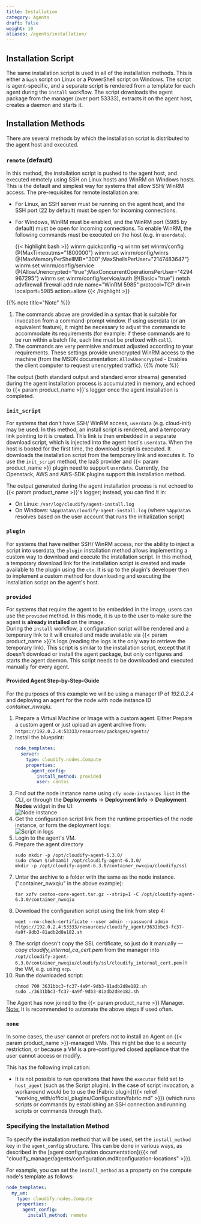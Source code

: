 ```yaml
---
title: Installation
category: Agents
draft: false
weight: 10
aliases: /agents/installation/
---
```


## Installation Script

The same installation script is used in all of the installation methods.
This is either a `bash` script on Linux or a PowerShell script on Windows.
The script is agent-specific, and a separate script is rendered from a
template for each agent during the `install` workflow.
The script downloads the agent package from the manager (over port 53333),
extracts it on the agent host, creates a daemon and starts it.

## Installation Methods

There are several methods by which the installation script is distributed
to the agent host and executed.

### `remote` (default)

In this method, the installation script is pushed to the agent host, and
executed remotely using SSH on Linux hosts and WinRM on Windows hosts.
This is the default and simplest way for systems that allow SSH/ WinRM
access. The pre-requisites for remote installation are:

* For Linux, an SSH server must be running on the agent host, and
  the SSH port (22 by default) must be open for incoming connections.
* For Windows, WinRM must be enabled, and the WinRM port (5985 by
  default) must be open for incoming connections. To enable WinRM,
  the following commands must be executed on the host (e.g. in `userdata`).

  {{< highlight bash  >}}
  winrm quickconfig -q
  winrm set winrm/config              @{MaxTimeoutms="1800000"}
  winrm set winrm/config/winrs        @{MaxMemoryPerShellMB="300";MaxShellsPerUser="2147483647"}
  winrm set winrm/config/service      @{AllowUnencrypted="true";MaxConcurrentOperationsPerUser="4294967295"}
  winrm set winrm/config/service/auth @{Basic="true"}
  netsh advfirewall firewall add rule name="WinRM 5985" protocol=TCP dir=in localport=5985 action=allow
  {{< /highlight >}}

{{% note title="Note" %}}
1. The commands above are provided in a syntax that is suitable for
invocation from a command-prompt window. If using userdata (or an
equivalent feature), it might be necessary to adjust the commands to
accommodate its requirements (for example: if these commands are to be
run within a batch file, each line must be prefixed with `call`).
2. The commands are very permisive and must adjusted according to
your requirements. These settings provide unencrypted WinRM access to
the machine (from the MSDN documentation: `AllowUnencrypted` - Enables the client
computer to request unencrypted traffic).
{{% /note %}}

The output (both standard output and standard error streams) generated during the agent
installation process is accumulated in memory, and echoed to {{< param product_name >}}'s logger
once the agent installation is completed.

### `init_script`

For systems that don't have SSH/ WinRM access, `userdata`
(e.g. cloud-init) may be used. In this method, an install script is
rendered, and a temporary link pointing to it is created. This link is
then embedded in a separate download script, which is injected into
the agent host's `userdata`. When the host is booted for the first time,
the download script is executed. It downloads the installation script
from the temporary link and executes it.
To use the `init_script` method, the IaaS provider and {{< param product_name >}} plugin
need to support `userdata`. Currently, the Openstack,
AWS and AWS-SDK plugins support this installation method.

The output generated during the agent installation process is not
echoed to {{< param product_name >}}'s logger; instead, you can find it in:

* On Linux: `/var/log/cloudify/agent-install.log`
* On Windows: `%AppData%\cloudify-agent-install.log` (where `%AppData%` resolves based on the user account
that runs the initialization script)

### `plugin`

For systems that have neither SSH/ WinRM access, nor
the ability to inject a script into userdata, the `plugin` installation
method allows implementing a custom way to download and execute the
installation script. In this method, a temporary download link for the
installation script is created and made available to the plugin using
the `ctx`. It is up to the plugin's developer then to implement a custom
method for downloading and executing the installation script on the
agent's host.

### `provided`

For systems that require the agent to be embedded in the
image, users can use the `provided` method. In this mode, it is up to
the user to make sure the agent is **already installed** on the image.<br>
During the `install` workflow, a configuration script will be rendered
and a temporary link to it will created and made available
via {{< param product_name >}}'s logs (reading the logs is the only way to retrieve
the temporary link). This script is
similar to the installation script, except that it doesn't download or
install the agent package, but only configures and starts the agent
daemon. This script needs to be downloaded and executed manually for
every agent.

#### Provided Agent Step-by-Step-Guide

For the purposes of this example we will be using a manager IP of _192.0.2.4_
and deploying an agent for the node with node instance ID _container_nwxqiu_.

1. Prepare a Virtual Machine or Image with a custom agent. Either Prepare
   a custom agent or just upload an agent archive from:
   `https://192.0.2.4:53333/resources/packages/agents/` <br>
1. Install the blueprint:
    ```yaml
    node_templates:
      server:
        type: cloudify.nodes.Compute
        properties:
          agent_config:
            install_method: provided
            user: centos
    ```
1. Find out the node instance name using `cfy node-instances list` in the 
   CLI, or through the **Deployments** -> **Deployment Info** -> **Deployment 
   Nodes**  widget in the UI:   
   ![Node instance]( /images/manager/agent_installation/node_instance.webp )
1. Get the configuration script link from the runtime properties of the 
   node instance, or form the deployment logs:    
   ![Script in logs]( /images/manager/agent_installation/logs_script.webp )
1. Login to the agent's VM.
1. Prepare the agent directory
   ```shell
   sudo mkdir -p /opt/cloudify-agent-6.3.0/
   sudo chown $(whoami) /opt/cloudify-agent-6.3.0/
   mkdir -p /opt/cloudify-agent-6.3.0/container_nwxqiu/cloudify/ssl
   ```
1. Untar the archive to a folder with the same as the node instance. 
   ("container_nwxqiu" in the above example):
   ```shell
   tar xzfv centos-core-agent.tar.gz --strip=1 -C /opt/cloudify-agent-6.3.0/container_nwxqiu
   ```
1. Download the configuration script using the link from step 4:
   ```shell
   wget --no-check-certificate --user admin --password admin https://192.0.2.4:53333/resources/cloudify_agent/3631bbc3-fc37-4a9f-9db3-81adb2d8e182.sh
   ```
1. The script doesn't copy the SSL certificate, so just do it manually &mdash;
   copy *cloudify_internal_ca_cert.pem* from the manager into
   `/opt/cloudify-agent-6.3.0/container_nwxqiu/cloudify/ssl/cloudify_internal_cert.pem` in the
   VM, e.g. using `scp`.
1. Run the downloaded script:
   ```shell
   chmod 700 3631bbc3-fc37-4a9f-9db3-81adb2d8e182.sh
   sudo ./3631bbc3-fc37-4a9f-9db3-81adb2d8e182.sh
   ```
   
The Agent has now joined to the {{< param product_name >}} Manager.
<u>Note:</u> It is recommended to automate the above steps if used often. 

### `none`

In some cases, the user cannot or prefers not to install an Agent
on {{< param product_name >}}-managed VMs. This might be due to a security restriction,
or because a VM is a pre-configured closed appliance that the user cannot
access or modify.

This has the following implication:

* It is not possible to run operations that have the `executor` field set to `host_agent` (such as the Script plugin). In the case of script invocation, a workaround would be to use the [Fabric plugin]({{< relref "working_with/official_plugins/Configuration/fabric.md" >}}) (which runs scripts or commands by establishing an SSH connection and running scripts or commands through that).

### Specifying the Installation Method

To specify the installation method that will be used, set the `install_method` key in the `agent_config` structure.
This can be done in various ways, as described in the [agent configuration documentation]({{< ref "cloudify_manager/agents/configuration.md#configuration-locations" >}}).

For example, you can set the `install_method` as a property on the compute node's template as follows:

```yaml
node_templates:
  my_vm:
    type: cloudify.nodes.Compute
    properties:
      agent_config:
        install_method: remote
```

